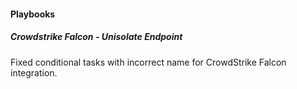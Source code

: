
#### Playbooks

##### Crowdstrike Falcon - Unisolate Endpoint

Fixed conditional tasks with incorrect name for CrowdStrike Falcon integration.